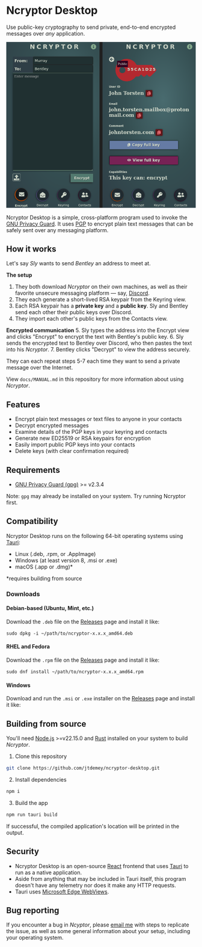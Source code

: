 # Ncryptor Desktop

Use public-key cryptography to send private, end-to-end encrypted messages over *any* application.

![Ncryptor screenshot](public/media/splash.png "Screenshot of Ncryptor")

Ncryptor Desktop is a simple, cross-platform program used to invoke the [GNU Privacy Guard](https://gnupg.org/). It uses [PGP](https://en.wikipedia.org/wiki/Pretty_Good_Privacy) to encrypt plain text messages that can be safely sent over any messaging platform.

## How it works

Let's say *Sly* wants to send *Bentley* an address to meet at.

**The setup**
1. They both download *Ncryptor* on their own machines, as well as their favorite unsecure messaging platform — say, [Discord](https://discordapp.com/).
2. They each generate a short-lived RSA keypair from the Keyring view.
3. Each RSA keypair has a **private key** and a **public key**. Sly and Bentley send each other their public keys over Discord.
4. They import each other's public keys from the Contacts view.

**Encrypted communication**
5. Sly types the address into the Encrypt view and clicks "Encrypt" to encrypt the text with Bentley's public key.
6. Sly sends the encrypted text to Bentley over Discord, who then pastes the text into his *Ncryptor*.
7. Bentley clicks "Decrypt" to view the address securely.

They can each repeat steps 5-7 each time they want to send a private message over the Internet.

View `docs/MANUAL.md` in this repository for more information about using *Ncryptor*.

## Features

- Encrypt plain text messages or text files to anyone in your contacts
- Decrypt encrypted messages
- Examine details of the PGP keys in your keyring and contacts
- Generate new ED25519 or RSA keypairs for encryption
- Easily import public PGP keys into your contacts
- Delete keys (with clear confirmation required)

## Requirements

- [GNU Privacy Guard (gpg)](https://www.gnupg.org/index.html) >= v2.3.4

Note: `gpg` may already be installed on your system. Try running Ncryptor first.

## Compatibility

Ncryptor Desktop runs on the following 64-bit operating systems using [Tauri](https://tauri.app/):

- Linux (.deb, .rpm, or .AppImage)
- Windows (at least version 8, .msi or .exe)
- macOS (.app or .dmg)*

*requires building from source

### Downloads

#### Debian-based (Ubuntu, Mint, etc.)
Download the `.deb` file on the [Releases](https://github.com/jtdemey/ncryptor-desktop/releases) page and install it like:
```
sudo dpkg -i ~/path/to/ncryptor-x.x.x_amd64.deb
```

#### RHEL and Fedora
Download the `.rpm` file on the [Releases](https://github.com/jtdemey/ncryptor-desktop/releases) page and install it like:
```
sudo dnf install ~/path/to/ncryptor-x.x.x_amd64.rpm
```

#### Windows
Download and run the `.msi` or `.exe` installer on the [Releases](https://github.com/jtdemey/ncryptor-desktop/releases) page and install it like:

## Building from source
You'll need [Node.js](https://nodejs.org/) >=v22.15.0 and [Rust](https://www.rust-lang.org/tools/install) installed on your system to build *Ncryptor*.

1. Clone this repository
```bash
git clone https://github.com/jtdemey/ncryptor-desktop.git
```

2. Install dependencies
```bash
npm i
```

3. Build the app
```bash
npm run tauri build
```

If successful, the compiled application's location will be printed in the output.

## Security

- Ncryptor Desktop is an open-source [React](https://react.dev/) frontend that uses [Tauri](https://tauri.app/) to run as a native application.
- Aside from anything that may be included in Tauri itself, this program doesn't have any telemetry nor does it make any HTTP requests.
- Tauri uses [Microsoft Edge WebViews](https://developer.microsoft.com/en-us/microsoft-edge/webview2/#download-section).

## Bug reporting
If you encounter a bug in *Ncyptor*, please [email me](https://johntorsten.com/contact) with steps to replicate the issue, as well as some general information about your setup, including your operating system.
